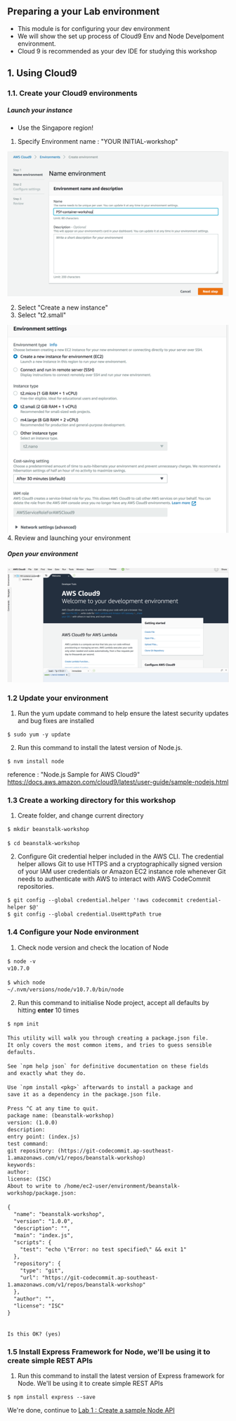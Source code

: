 ## Preparing a your Lab environment

- This module is for configuring your dev environment
- We will show the set up process of Cloud9 Env and Node Develpoment environment.
- Cloud 9 is recommended as your dev IDE for studying this workshop

## 1. Using Cloud9

### 1.1. Create your Cloud9 environments

##### Launch your instance

- Use the Singapore region!

1.  Specify Environment name : "YOUR INITIAL-workshop"

![ec2 instance](./imgs/00/01.png)

2.  Select "Create a new instance"
3.  Select "t2.small"

![ec2 instance](./imgs/00/02.png) 4. Review and launching your environment

##### Open your environment

![ec2 instance](./imgs/00/03.png)

### 1.2 Update your environment

1.  Run the yum update command to help ensure the latest security updates and bug fixes are installed

```
$ sudo yum -y update
```

2.  Run this command to install the latest version of Node.js.

```
$ nvm install node
```

reference : "Node.js Sample for AWS Cloud9" https://docs.aws.amazon.com/cloud9/latest/user-guide/sample-nodejs.html

### 1.3 Create a working directory for this workshop

1.  Create folder, and change current directory

```
$ mkdir beanstalk-workshop

$ cd beanstalk-workshop
```

2.  Configure Git credential helper included in the AWS CLI. The credential helper allows Git to use HTTPS and a cryptographically signed version of your IAM user credentials or Amazon EC2 instance role whenever Git needs to authenticate with AWS to interact with AWS CodeCommit repositories.

```
$ git config --global credential.helper '!aws codecommit credential-helper $@'
$ git config --global credential.UseHttpPath true
```

### 1.4 Configure your Node environment

1.  Check node version and check the location of Node

```
$ node -v
v10.7.0

$ which node
~/.nvm/versions/node/v10.7.0/bin/node
```

2.  Run this command to initialise Node project, accept all defaults by hitting **enter** 10 times

```
$ npm init

This utility will walk you through creating a package.json file.
It only covers the most common items, and tries to guess sensible defaults.

See `npm help json` for definitive documentation on these fields
and exactly what they do.

Use `npm install <pkg>` afterwards to install a package and
save it as a dependency in the package.json file.

Press ^C at any time to quit.
package name: (beanstalk-workshop)
version: (1.0.0)
description:
entry point: (index.js)
test command:
git repository: (https://git-codecommit.ap-southeast-1.amazonaws.com/v1/repos/beanstalk-workshop)
keywords:
author:
license: (ISC)
About to write to /home/ec2-user/environment/beanstalk-workshop/package.json:

{
  "name": "beanstalk-workshop",
  "version": "1.0.0",
  "description": "",
  "main": "index.js",
  "scripts": {
    "test": "echo \"Error: no test specified\" && exit 1"
  },
  "repository": {
    "type": "git",
    "url": "https://git-codecommit.ap-southeast-1.amazonaws.com/v1/repos/beanstalk-workshop"
  },
  "author": "",
  "license": "ISC"
}


Is this OK? (yes)
```

### 1.5 Install Express Framework for Node, we'll be using it to create simple REST APIs

1.  Run this command to install the latest version of Express framework for Node. We'll be using it to create simple REST APIs

```
$ npm install express --save
```

We're done, continue to [Lab 1 : Create a sample Node API](./doc-module-01.md)
